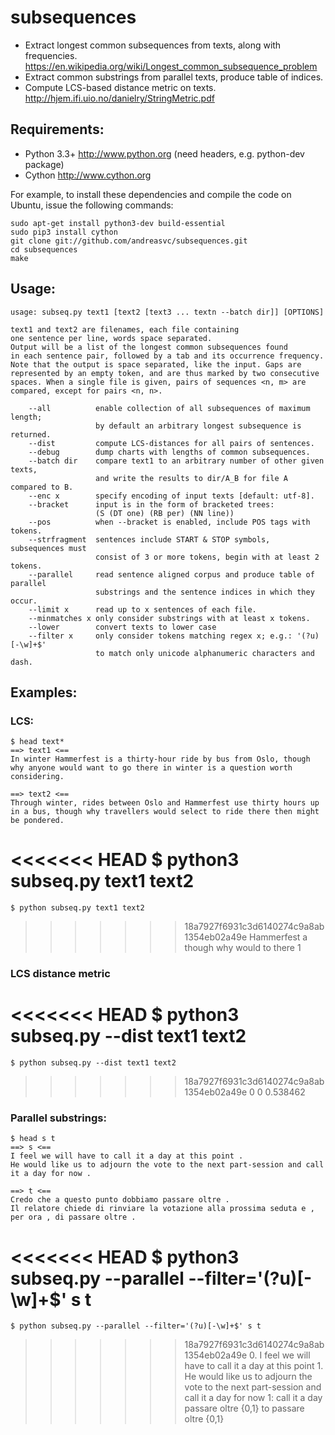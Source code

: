 # subsequences

- Extract longest common subsequences from texts, along with frequencies.
  https://en.wikipedia.org/wiki/Longest_common_subsequence_problem
- Extract common substrings from parallel texts, produce table of indices.
- Compute LCS-based distance metric on texts. http://hjem.ifi.uio.no/danielry/StringMetric.pdf


## Requirements:

- Python 3.3+  http://www.python.org (need headers, e.g. python-dev package)
- Cython       http://www.cython.org

For example, to install these dependencies and compile the code on Ubuntu,
issue the following commands:

    sudo apt-get install python3-dev build-essential
    sudo pip3 install cython
    git clone git://github.com/andreasvc/subsequences.git
    cd subsequences
    make


## Usage:

    usage: subseq.py text1 [text2 [text3 ... textn --batch dir]] [OPTIONS]

    text1 and text2 are filenames, each file containing
    one sentence per line, words space separated.
    Output will be a list of the longest common subsequences found
    in each sentence pair, followed by a tab and its occurrence frequency.
    Note that the output is space separated, like the input. Gaps are
    represented by an empty token, and are thus marked by two consecutive
    spaces. When a single file is given, pairs of sequences <n, m> are
    compared, except for pairs <n, n>.

        --all          enable collection of all subsequences of maximum length;
                       by default an arbitrary longest subsequence is returned.
        --dist         compute LCS-distances for all pairs of sentences.
        --debug        dump charts with lengths of common subsequences.
        --batch dir    compare text1 to an arbitrary number of other given texts,
                       and write the results to dir/A_B for file A compared to B.
        --enc x        specify encoding of input texts [default: utf-8].
        --bracket      input is in the form of bracketed trees:
                       (S (DT one) (RB per) (NN line))
        --pos          when --bracket is enabled, include POS tags with tokens.
        --strfragment  sentences include START & STOP symbols, subsequences must
                       consist of 3 or more tokens, begin with at least 2 tokens.
        --parallel     read sentence aligned corpus and produce table of parallel
                       substrings and the sentence indices in which they occur.
        --limit x      read up to x sentences of each file.
        --minmatches x only consider substrings with at least x tokens.
        --lower        convert texts to lower case
        --filter x     only consider tokens matching regex x; e.g.: '(?u)[-\w]+$'
                       to match only unicode alphanumeric characters and dash.


## Examples:

### LCS:

    $ head text*
    ==> text1 <==
    In winter Hammerfest is a thirty-hour ride by bus from Oslo, though why anyone would want to go there in winter is a question worth considering.
    
    ==> text2 <==
    Through winter, rides between Oslo and Hammerfest use thirty hours up in a bus, though why travellers would select to ride there then might be pondered.

<<<<<<< HEAD
    $ python3 subseq.py text1 text2
=======
    $ python subseq.py text1 text2
>>>>>>> 18a7927f6931c3d6140274c9a8ab1354eb02a49e
    Hammerfest  a  though why  would  to  there     1

### LCS distance metric

<<<<<<< HEAD
    $ python3 subseq.py --dist text1 text2
=======
    $ python subseq.py --dist text1 text2
>>>>>>> 18a7927f6931c3d6140274c9a8ab1354eb02a49e
    0       0       0.538462

### Parallel substrings:

    $ head s t
    ==> s <==
    I feel we will have to call it a day at this point .
    He would like us to adjourn the vote to the next part-session and call it a day for now .

    ==> t <==
    Credo che a questo punto dobbiamo passare oltre .
    Il relatore chiede di rinviare la votazione alla prossima seduta e , per ora , di passare oltre .

<<<<<<< HEAD
    $ python3 subseq.py --parallel --filter='(?u)[-\w]+$' s t
=======
    $ python subseq.py --parallel --filter='(?u)[-\w]+$' s t
>>>>>>> 18a7927f6931c3d6140274c9a8ab1354eb02a49e
    0. I feel we will have to call it a day at this point
    1. He would like us to adjourn the vote to the next part-session and call it a day for now
    1:
        call it a day
            passare oltre   {0,1}
        to
            passare oltre   {0,1}
